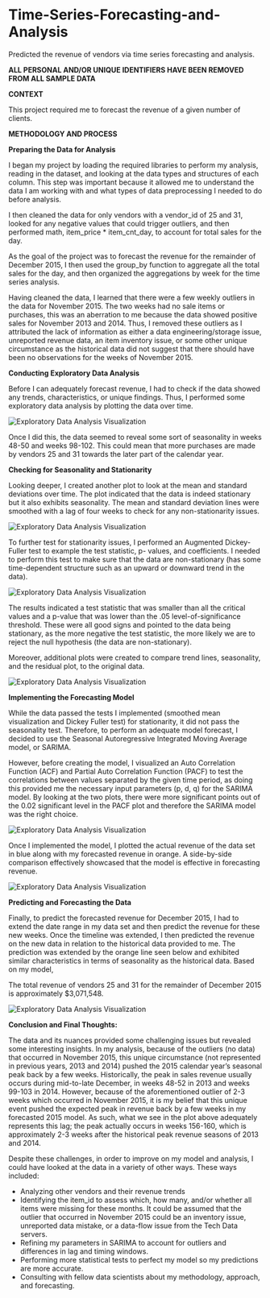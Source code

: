 # Time-Series-Forecasting-and-Analysis
Predicted the revenue of vendors via time series forecasting and analysis.

**ALL PERSONAL AND/OR UNIQUE IDENTIFIERS HAVE BEEN REMOVED FROM ALL SAMPLE DATA**

**CONTEXT**

This project required me to forecast the revenue of a given number of clients.

**METHODOLOGY AND PROCESS**

**Preparing the Data for Analysis**

I began my project by loading the required libraries to perform my analysis, reading in the dataset, and looking at the data types and structures of each column. This step was important because it allowed me to understand the data I am working with and what types of data preprocessing I needed to do before analysis. 

I then cleaned the data for only vendors with a vendor_id of 25 and 31, looked for any negative values that could trigger outliers, and then performed math, item_price * item_cnt_day, to account for total sales for the day. 

As the goal of the project was to forecast the revenue for the remainder of December 2015, I then used the group_by function to aggregate all the total sales for the day, and then organized the aggregations by week for the time series analysis.  

Having cleaned the data, I learned that there were a few weekly outliers in the data for November 2015. The two weeks had no sale items or purchases, this was an aberration to me because the data showed positive sales for November 2013 and 2014. Thus, I removed these outliers as I attributed the lack of information as either a data engineering/storage issue, unreported revenue data, an item inventory issue, or some other unique circumstance as the historical data did not suggest that there should have been no observations for the weeks of November 2015. 

**Conducting Exploratory Data Analysis**

Before I can adequately forecast revenue, I had to check if the data showed any trends, characteristics, or unique findings. Thus, I performed some exploratory data analysis by plotting the data over time.

![Exploratory Data Analysis Visualization](https://github.com/artwang31/Time-Series-Forecasting-and-Analysis/blob/main/1%20EDA%20Plot.png)

Once I did this, the data seemed to reveal some sort of seasonality in weeks 48-50 and weeks 98-102. This could mean that more purchases are made by vendors 25 and 31 towards the later part of the calendar year.

**Checking for Seasonality and Stationarity**

Looking deeper, I created another plot to look at the mean and standard deviations over time. The plot indicated that the data is indeed stationary but it also exhibits seasonality. The mean and standard deviation lines were smoothed with a lag of four weeks to check for any non-stationarity issues.

![Exploratory Data Analysis Visualization](https://github.com/artwang31/Time-Series-Forecasting-and-Analysis/blob/main/2%20EDA%20Mean%20SD.png)

To further test for stationarity issues, I performed an Augmented Dickey-Fuller test to example the test statistic, p- values, and coefficients. I needed to perform this test to make sure that the data are non-stationary (has some time-dependent structure such as an upward or downward trend in the data).

![Exploratory Data Analysis Visualization](https://github.com/artwang31/Time-Series-Forecasting-and-Analysis/blob/main/3%20Dickey%20Fuller.png)

The results indicated a test statistic that was smaller than all the critical values and a p-value that was lower than the .05 level-of-significance threshold. These were all good signs and pointed to the data being stationary, as the more negative the test statistic, the more likely we are to reject the null hypothesis (the data are non-stationary).

Moreover, additional plots were created to compare trend lines, seasonality, and the residual plot, to the original data.

![Exploratory Data Analysis Visualization](https://github.com/artwang31/Time-Series-Forecasting-and-Analysis/blob/main/4%20Multi%20Plots.png)

**Implementing the Forecasting Model**

While the data passed the tests I implemented (smoothed mean visualization and Dickey Fuller test) for stationarity, it did not pass the seasonality test. Therefore, to perform an adequate model forecast, I decided to use the Seasonal Autoregressive Integrated Moving Average model, or SARIMA.

However, before creating the model, I visualized an Auto Correlation Function (ACF) and Partial Auto Correlation Function (PACF) to test the correlations between values separated by the given time period, as doing this provided me the necessary input parameters (p, d, q) for the SARIMA model. By looking at the two plots, there were more significant points out of the 0.02 significant level in the PACF plot and therefore the SARIMA model was the right choice.

![Exploratory Data Analysis Visualization](https://github.com/artwang31/Time-Series-Forecasting-and-Analysis/blob/main/5%20ACF%20PACF.png)

Once I implemented the model, I plotted the actual revenue of the data set in blue along with my forecasted revenue in orange. A side-by-side comparison effectively showcased that the model is effective in forecasting revenue.

![Exploratory Data Analysis Visualization](https://github.com/artwang31/Time-Series-Forecasting-and-Analysis/blob/main/6%20Actual%20Forecast.png)

**Predicting and Forecasting the Data**

Finally, to predict the forecasted revenue for December 2015, I had to extend the date range in my data set and then predict the revenue for these new weeks. Once the timeline was extended, I then predicted the revenue on the new data in relation to the historical data provided to me. The prediction was extended by the orange line seen below and exhibited similar characteristics in terms of seasonality as the historical data. Based on my model,

The total revenue of vendors 25 and 31 for the remainder of December 2015 is approximately $3,071,548.

![Exploratory Data Analysis Visualization](https://github.com/artwang31/Time-Series-Forecasting-and-Analysis/blob/main/7%20Result.png)

**Conclusion and Final Thoughts:**

The data and its nuances provided some challenging issues but revealed some interesting insights. In my analysis, because of the outliers (no data) that occurred in November 2015, this unique circumstance (not represented in previous years, 2013 and 2014) pushed the 2015 calendar year’s seasonal peak back by a few weeks.
Historically, the peak in sales revenue usually occurs during mid-to-late December, in weeks 48-52 in 2013 and weeks 99-103 in 2014. However, because of the aforementioned outlier of 2-3 weeks which occurred in November 2015, it is my belief that this unique event pushed the expected peak in revenue back by a few weeks in my forecasted 2015 model. As such, what we see in the plot above adequately represents this lag; the peak actually occurs in weeks 156-160, which is approximately 2-3 weeks after the historical peak revenue seasons of 2013 and 2014.

Despite these challenges, in order to improve on my model and analysis, I could have looked at the data in a variety of other ways. These ways included:

- Analyzing other vendors and their revenue trends
- Identifying the item_id to assess which, how many, and/or whether all items were missing for these
months. It could be assumed that the outlier that occurred in November 2015 could be an inventory issue,
unreported data mistake, or a data-flow issue from the Tech Data servers.
- Refining my parameters in SARIMA to account for outliers and differences in lag and timing windows.
- Performing more statistical tests to perfect my model so my predictions are more accurate.
- Consulting with fellow data scientists about my methodology, approach, and forecasting.
 

  
